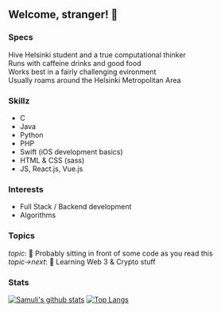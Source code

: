 ## Welcome, stranger! 👋

### Specs
Hive Helsinki student and a true computational thinker<br>
Runs with caffeine drinks and good food<br>
Works best in a fairly challenging evironment<br>
Usually roams around the Helsinki Metropolitan Area<br>

### Skillz
- C
- Java
- Python
- PHP
- Swift (iOS development basics)
- HTML & CSS (sass)
- JS, React.js, Vue.js

### Interests
- Full Stack / Backend development
- Algorithms

### Topics
*topic*: 🔭 Probably sitting in front of some code as you read this<br>
*topic->next*: 🌱 Learning Web 3 & Crypto stuff<br>

### Stats
[![Samuli's github stats](https://github-readme-stats.vercel.app/api?username=samulieronen&theme=dark&hide=prs)](https://github.com/anuraghazra/github-readme-stats) [![Top Langs](https://github-readme-stats.vercel.app/api/top-langs/?username=samulieronen&layout=compact)](https://github.com/anuraghazra/github-readme-stats)

<!--
**samulieronen/samulieronen** is a ✨ _special_ ✨ repository because its `README.md` (this file) appears on your GitHub profile.

Here are some ideas to get you started:

- 🔭 I’m currently working on ...
- 🌱 I’m currently learning ...
- 👯 I’m looking to collaborate on ...
- 🤔 I’m looking for help with ...
- 💬 Ask me about ...
- 📫 How to reach me: ...
- 😄 Pronouns: ...
- ⚡ Fun fact: ...
-->

